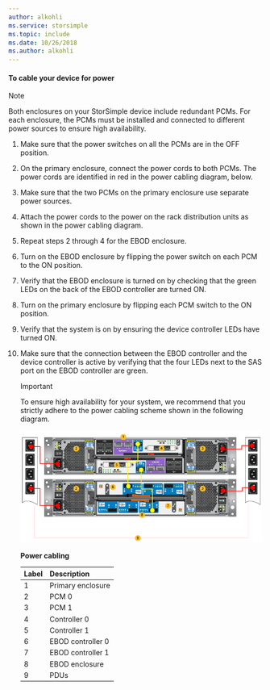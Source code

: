 ```yaml
---
author: alkohli
ms.service: storsimple
ms.topic: include
ms.date: 10/26/2018
ms.author: alkohli
---
```


#### To cable your device for power
> [!NOTE]
> Both enclosures on your StorSimple device include redundant PCMs. For each enclosure, the PCMs must be installed and connected to different power sources to ensure high availability.
> 
> 

1. Make sure that the power switches on all the PCMs are in the OFF position.
2. On the primary enclosure, connect the power cords to both PCMs. The power cords are identified in red in the power cabling diagram, below.
3. Make sure that the two PCMs on the primary enclosure use separate power sources.
4. Attach the power cords to the power on the rack distribution units as shown in the power cabling diagram.
5. Repeat steps 2 through 4 for the EBOD enclosure.
6. Turn on the EBOD enclosure by flipping the power switch on each PCM to the ON position.
7. Verify that the EBOD enclosure is turned on by checking that the green LEDs on the back of the EBOD controller are turned ON.
8. Turn on the primary enclosure by flipping each PCM switch to the ON position.
9. Verify that the system is on by ensuring the device controller LEDs have turned ON.
10. Make sure that the connection between the EBOD controller and the device controller is active by verifying that the four LEDs next to the SAS port on the EBOD controller are green.
    
    > [!IMPORTANT]
    > To ensure high availability for your system, we recommend that you strictly adhere to the power cabling scheme shown in the following diagram.
    > 
    > 
    
    ![Cable your 4U device for power](./media/storsimple-cable-8600-for-power/HCSCableYour4UDeviceforPower.png)
    
    **Power cabling**
    
    | Label | Description |
    |:--- |:--- |
    | 1 |Primary enclosure |
    | 2 |PCM 0 |
    | 3 |PCM 1 |
    | 4 |Controller 0 |
    | 5 |Controller 1 |
    | 6 |EBOD controller 0 |
    | 7 |EBOD controller 1 |
    | 8 |EBOD enclosure |
    | 9 |PDUs |

